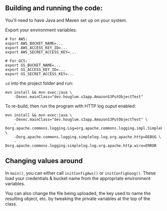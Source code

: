 ## Building and running the code:

You'll need to have Java and Maven set up on your system.

Export your environment variables:

```shell
# For AWS:
export AWS_BUCKET_NAME=...
export AWS_ACCESS_KEY_ID=...
export AWS_SECRET_ACCESS_KEY=...

# For GCS:
export GS_BUCKET_NAME=...
export GS_ACCESS_KEY_ID=...
export GS_SECRET_ACCESS_KEY=...
```

`cd` into the project folder and run:

```shell
mvn install && mvn exec:java \
    -Dexec.mainClass="dev.houglum.s3app.AmazonS3PutObjectTest"
```

To re-build, then run the program with HTTP log ouput enabled:

```shell
mvn install && mvn exec:java \
    -Dexec.mainClass="dev.houglum.s3app.AmazonS3PutObjectTest" \
    -Dorg.apache.commons.logging.Log=org.apache.commons.logging.impl.SimpleLog \
    -Dorg.apache.commons.logging.simplelog.log.org.apache.http=DEBUG \
    -Dorg.apache.commons.logging.simplelog.log.org.apache.http.wire=ERROR
```

## Changing values around

In `main()`, you can either call `initConfigAws()` or `initConfigGoog()`. These
load your credentials & bucket name from the appropriate environment variables.

You can also change the file being uploaded, the key used to name the resulting
object, etc. by tweaking the private variables at the top of the class.
